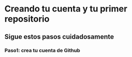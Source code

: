 # Creando tu cuenta y tu primer repositorio 
## Sigue estos pasos cuidadosamente 
### Paso1: crea tu cuenta de Github
